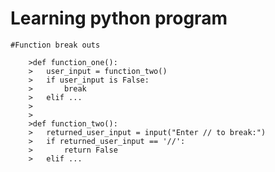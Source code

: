 # Learning python program

``````````````````````````
#Function break outs

	>def function_one():
	>	user_input = function_two()
	>	if user_input is False:
	>		break
	>	elif ...	
	>
	>
	>def function_two():
	>	returned_user_input = input("Enter // to break:")
	>	if returned_user_input == '//':
	> 		return False
	>	elif ...

``````````````````````````